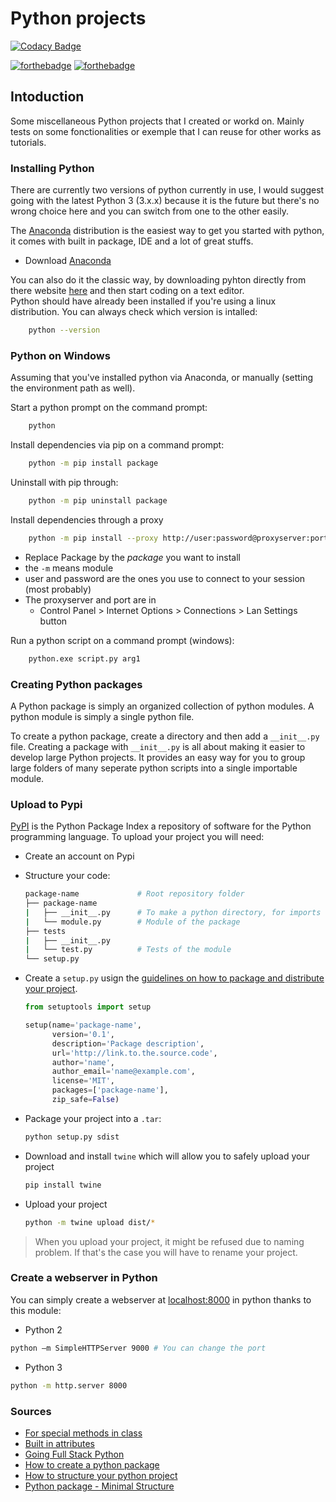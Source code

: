 # Python projects 
[![Codacy Badge](https://api.codacy.com/project/badge/Grade/79b0234d210c427f95285a15dc4f81e9)](https://www.codacy.com/app/Sylhare/Python_Projects?utm_source=github.com&amp;utm_medium=referral&amp;utm_content=Sylhare/Python_Projects&amp;utm_campaign=Badge_Grade)

[![forthebadge](http://forthebadge.com/images/badges/gluten-free.svg)](http://forthebadge.com) [![forthebadge](http://forthebadge.com/images/badges/built-with-science.svg)](http://forthebadge.com)

## Intoduction 

Some miscellaneous Python projects that I created or workd on. Mainly tests on some fonctionalities or exemple that I can reuse for other works as tutorials.

### Installing Python

There are currently two versions of python currently in use, I would suggest going with the latest Python 3 (3.x.x) because it is the future but there's no wrong choice here and you can switch from one to the other easily.

The [Anaconda](https://www.anaconda.com/) distribution is the easiest way to get you started with python, it comes with built in package, IDE and a lot of great stuffs.

 - Download [Anaconda](https://www.anaconda.com/download/)

You can also do it the classic way, by downloading pyhton directly from there website [here](https://www.python.org/downloads/) and then start coding on a text editor. </br>
Python should have already been installed if you're using a linux distribution. You can always check which version is intalled:

```bash
	python --version
```

### Python on Windows

Assuming that you've installed python via Anaconda, or manually (setting the environment path as well).

Start a python prompt on the command prompt:

```bash
	python
```

Install dependencies via pip on a command prompt:

```bash
	python -m pip install package
```
   
Uninstall with pip through:

```bash
    python -m pip uninstall package
```

Install dependencies through a proxy

```bash
	python -m pip install --proxy http://user:password@proxyserver:port package
```

- Replace Package by the *package* you want to install
- the `-m` means module
- user and password are the ones you use to connect to your session (most probably)
-  The proxyserver and port are in 
	-  Control Panel > Internet Options > Connections > Lan Settings button

Run a python script on a command prompt (windows):

```bash
	python.exe script.py arg1
```

### Creating Python packages

A Python package is simply an organized collection of python modules. A python module is simply a single python file.

To create a python package, create a directory and then add a `__init__.py` file. 
Creating a package with `__init__.py` is all about making it easier to develop large Python projects. It provides an easy way for you to group large folders of many seperate python scripts into a single importable module.


### Upload to Pypi

[PyPI](https://pypi.org/) is the Python Package Index a repository of software for the Python programming language. 
To upload your project you will need:

- Create an account on Pypi
- Structure your code:
    
    ```bash
    package-name             # Root repository folder
    ├── package-name
    |   ├── __init__.py	     # To make a python directory, for imports                           
    |   └── module.py	     # Module of the package	  
    ├── tests
    |   ├── __init__.py	     
    |   └── test.py          # Tests of the module
    └── setup.py
    ```

- Create a `setup.py` usign the [guidelines on how to package and distribute your project](https://packaging.python.org/tutorials/distributing-packages/).

    ```python
    from setuptools import setup

    setup(name='package-name',
          version='0.1',
          description='Package description',
          url='http://link.to.the.source.code',
          author='name',
          author_email='name@example.com',
          license='MIT',
          packages=['package-name'],
          zip_safe=False)
    ```
    
- Package your project into a `.tar`:

    ```bash
    python setup.py sdist
    ```
    
- Download and install `twine` which will allow you to safely upload your project

    ```bash
    pip install twine
    ```
    
- Upload your project

    ```bash
    python -m twine upload dist/*
    ```

> When you upload your project, it might be refused due to naming problem. If that's the case you will have to rename your project.

### Create a webserver in Python

You can simply create a webserver at [localhost:8000](http://localhost:8000) in python thanks to this module:

- Python 2

```bash
python –m SimpleHTTPServer 9000 # You can change the port
```

- Python 3

```bash
python -m http.server 8000 
```

### Sources

- [For special methods in class](http://www.diveintopython3.net/special-method-names.html)
- [Built in attributes](https://www.tutorialspoint.com/python/python_classes_objects.htm)
- [Going Full Stack Python](https://www.fullstackpython.com/introduction.html)
- [How to create a python package](http://timothybramlett.com/How_to_create_a_Python_Package_with___init__py.html)
- [How to structure your python project](http://docs.python-guide.org/en/latest/writing/structure/)
- [Python package - Minimal Structure](http://python-packaging.readthedocs.io/en/latest/minimal.html)